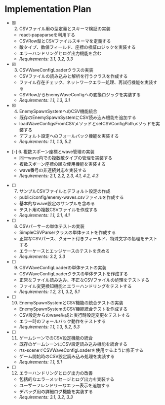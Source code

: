 # Implementation Plan

- [x] 2. CSVファイル用の型定義とスキーマ検証の実装
  - react-papaparseを利用する
  - CSVRow型とCSVファイルスキーマを定義する
  - 敵タイプ、数値フィールド、座標の検証ロジックを実装する
  - エラーハンドリングとログ出力機能を含む
  - _Requirements: 3.1, 3.2, 3.3_

- [x] 3. CSVWaveConfigLoaderクラスの実装
  - CSVファイルの読み込みと解析を行うクラスを作成する
  - ファイル存在チェック、ネットワークエラー処理、再試行機能を実装する
  - CSVRowからEnemyWaveConfigへの変換ロジックを実装する
  - _Requirements: 1.1, 1.3, 3.1_

- [x] 4. EnemySpawnSystemへのCSV機能統合
  - 既存のEnemySpawnSystemにCSV読み込み機能を追加する
  - loadWaveConfigsFromCSVメソッドとsetCSVConfigPathメソッドを実装する
  - デフォルト設定へのフォールバック機能を実装する
  - _Requirements: 1.1, 1.3, 5.2_

- [-] 6. 複数スポーン座標とwave管理の実装
  - 同一wave内での複数敵タイプの管理を実装する
  - 複数スポーン座標の順次使用機能を実装する
  - wave番号の非連続対応を実装する
  - _Requirements: 2.1, 2.2, 2.3, 4.1, 4.2, 4.3_

- [ ] 7. サンプルCSVファイルとデフォルト設定の作成
  - public/config/enemy-waves.csvファイルを作成する
  - 基本的なwave設定のサンプルを含める
  - テスト用の複数CSVファイルを作成する
  - _Requirements: 1.1, 2.1, 4.1_

- [ ] 8. CSVパーサーの単体テストの実装
  - SimpleCSVParserクラスの単体テストを作成する
  - 正常なCSVパース、クォート付きフィールド、特殊文字の処理をテストする
  - エラーケースとエッジケースのテストを含める
  - _Requirements: 3.2, 3.3_

- [ ] 9. CSVWaveConfigLoaderの単体テストの実装
  - CSVWaveConfigLoaderクラスの単体テストを作成する
  - 正常なファイル読み込み、不正なCSVファイルの処理をテストする
  - ファイル変更検知機能とエラーハンドリングをテストする
  - _Requirements: 1.2, 3.1, 3.2, 5.1_

- [ ] 10. EnemySpawnSystemとCSV機能の統合テストの実装
  - EnemySpawnSystemのCSV機能統合テストを作成する
  - CSV設定からのwave生成と実行時設定変更をテストする
  - エラー時のフォールバック動作をテストする
  - _Requirements: 1.1, 1.3, 5.2, 5.3_

- [ ] 11. ゲームシーンでのCSV設定機能の統合
  - 既存のゲームシーンにCSV設定読み込み機能を統合する
  - rts-sceneでCSVWaveConfigLoaderを使用するように修正する
  - ゲーム開始時のCSV設定読み込み処理を実装する
  - _Requirements: 1.1, 5.1_

- [ ] 12. エラーハンドリングとログ出力の改善
  - 包括的なエラーメッセージとログ出力を実装する
  - ユーザーフレンドリーなエラー表示を追加する
  - デバッグ用の詳細ログ機能を実装する
  - _Requirements: 3.1, 3.2, 3.3_